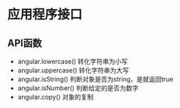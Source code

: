 # 应用程序接口

## API函数

*  angular.lowercase() 转化字符串为小写
*  angular.uppercase() 转化字符串为大写
*  angular.isString() 判断对象是否为string，是就返回true
*  angular.isNumber() 判断给定的是否为数字
*  angular.copy() 对象的复制











